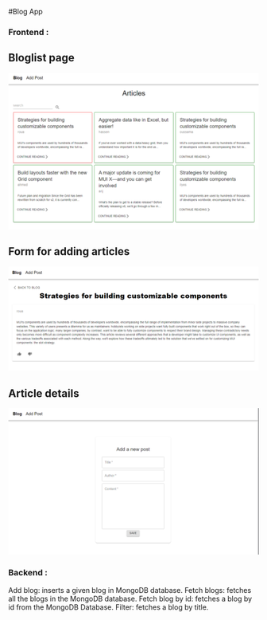 #Blog App

### Frontend :

## Bloglist page

![Test Image 1](https://github.com/roua-cyber/Blog_app/blob/main/img1.png)

##  Form for adding articles

![Test Image 1](https://github.com/roua-cyber/Blog_app/blob/main/img2.png)

## Article details

![Test Image 1](https://github.com/roua-cyber/Blog_app/blob/main/img3.png)

### Backend :

Add blog: inserts a given blog in MongoDB database.
Fetch blogs: fetches all the blogs in the MongoDB database.
Fetch blog by id: fetches a blog by id from the MongoDB Database.
Filter: fetches a blog by title.



